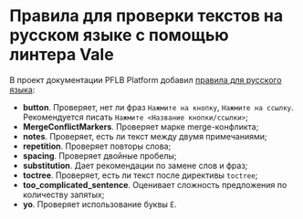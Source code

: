 # Правила для проверки текстов на русском языке с помощью линтера Vale

В проект документации PFLB Platform добавил [правила для русского языка](https://github.com/pflb/boomq_user_guide/tree/master/styles/PFLB):

- **button**. Проверяет, нет ли фраз `Нажмите на кнопку`, `Нажмите на ссылку`. Рекомендуется писать `Нажмите <Название кнопки/ссылки>`;
- **MergeConflictMarkers**. Проверяет марке merge-конфликта;
- **notes**. Проверяет,  есть ли текст между двумя примечаниями;
- **repetition**. Проверяет повторы слова;
- **spacing**. Проверяет двойные пробелы;
- **substitution**. Дает рекомендации по замене слов и фраз;
- **toctree**. Проверяет, есть ли текст после директивы `toctree`;
- **too_complicated_sentence**. Оценивает сложность предложения по количеству запятых;
- **yo**. Проверяет использование буквы `Ё`.
